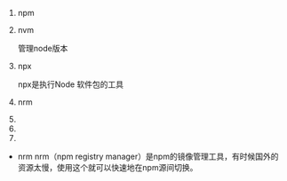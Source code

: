 1. npm

2. nvm

   管理node版本

3. npx

   npx是执行Node 软件包的工具
4. nrm 
5. 
6. 
7. 

   - nrm nrm（npm registry manager）是npm的镜像管理工具，有时候国外的资源太慢，使用这个就可以快速地在npm源间切换。

